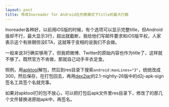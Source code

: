 ```yaml
---
layout: post
title: 修改Inoreader for Android在列表模式下title的最大行数
---
```


Inoreader各种好，以前用iOS版的时候，有个选项可以显示完整title，但Android版却不行，最大显示3行，超出就截断，我给他们写邮件要求和iOS版平权，人家表示这个有排期但没ETA，这就等于变相的说我们不会做。

一般来说3行确实够用了，但我把微博、Twitter的原始内容也作为title了，这样就不够了。既然官方不肯做，那就自己动手丰衣足食。

照例，用[apktool](https://ibotpeaches.github.io/Apktool/)解包，然后到res目录下搜索`android:maxLines="3"`，统统改成300，然后保存，在打包回去，再用[dex2jar](https://github.com/pxb1988/dex2jar/releases)的2.1-nightly-26版中的d2j-apk-sign签名工具签个名就完事。

如果对apktool打的包不放心，可以把打包后apk文件里res目录下，修改了的那几个文件替换进原始apk中，再签名。
